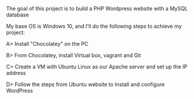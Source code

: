 The goal of this project is to build a PHP Wordpress website with a MySQL database

My base OS is Windows 10, and I'll do the following steps to achieve my project:

A> Install "Chocolatey" on the PC

B> From Chocolatey, install Virtual box, vagrant and Git

C> Create a VM with Ubuntu Linux as our Apache server and set up the IP address

D> Follow the steps from Ubuntu website to Install and configure WordPress
